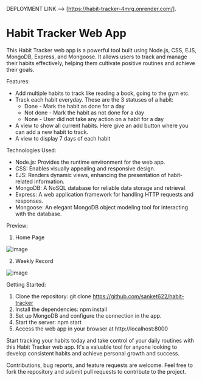 DEPLOYMENT LINK -->   [https://habit-tracker-4mrg.onrender.com/].

# Habit Tracker Web App

This Habit Tracker web app is a powerful tool built using Node.js, CSS, EJS, MongoDB, Express, and Mongoose. 
It allows users to track and manage their habits effectively, helping them cultivate positive routines and achieve their goals.

Features:
- Add multiple habits to track like reading a book, going to the gym etc.
- Track each habit everyday. These are the 3 statuses of a habit:
     - Done - Mark the habit as done for a day
     - Not done - Mark the habit as not done for a day
     - None - User did not take any action on a habit for a day
- A view to show all current habits. Here give an add button where you can add a new habit to track.
- A view to display 7 days of each habit


Technologies Used:
- Node.js: Provides the runtime environment for the web app.
- CSS: Enables visually appealing and responsive design.
- EJS: Renders dynamic views, enhancing the presentation of habit-related information.
- MongoDB: A NoSQL database for reliable data storage and retrieval.
- Express: A web application framework for handling HTTP requests and responses.
- Mongoose: An elegant MongoDB object modeling tool for interacting with the database.

Preview:
1. Home Page

![image](https://github.com/kin6sman/habit-tracker/assets/88446494/65f3db24-b36c-493c-813c-443a754c5c40)

2. Weekly Record
 
 ![image](https://github.com/kin6sman/habit-tracker/assets/88446494/9d850b07-751a-4d75-b5a9-7b22e5ae5db7)


Getting Started:
1. Clone the repository: git clone https://github.com/sanket622/habit-tracker
2. Install the dependencies: npm install
3. Set up MongoDB and configure the connection in the app.
4. Start the server: npm start
5. Access the web app in your browser at http://localhost:8000

Start tracking your habits today and take control of your daily routines with this Habit Tracker web app. It's a valuable tool for anyone looking to develop consistent habits and achieve personal growth and success.

Contributions, bug reports, and feature requests are welcome. Feel free to fork the repository and submit pull requests to contribute to the project.



